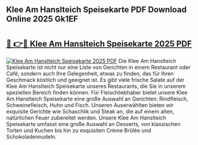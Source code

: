## Klee Am Hanslteich Speisekarte PDF Download Online 2025 Gk1EF

# <h2><a href="http://gc9cjk2.nevu.top/?p=Klee+Am+Hanslteich+Speisekarte">🔗 👉🔴 Klee Am Hanslteich Speisekarte 2025 PDF</a></h2>

[![Klee Am Hanslteich Speisekarte 2025 PDF](https://i.imgur.com/dBaPXMq.png)](http://gc9cjk2.nevu.top/?p=Klee+Am+Hanslteich+Speisekarte)
Die Klee Am Hanslteich Speisekarte ist nicht nur eine Liste von Gerichten in einem Restaurant oder Café, sondern auch Ihre Gelegenheit, etwas zu finden, das für Ihren Geschmack köstlich und geeignet ist. Es gibt viele frische Salate auf der Klee Am Hanslteich Speisekarte unseres Restaurants, die Sie in unserem speziellen Bereich finden können. Für Fleischliebhaber bietet unsere Klee Am Hanslteich Speisekarte eine große Auswahl an Gerichten: Rindfleisch, Schweinefleisch, Huhn und Fisch. Unseren Auserwählten bieten wir exquisite Gerichte wie Schaschlik und Steak an, die auf einem alten, natürlichen Feuer zubereitet werden. Unsere Klee Am Hanslteich Speisekarte umfasst eine große Auswahl an Desserts, von klassischen Torten und Kuchen bis hin zu exquisiten Crème Brûlée und Schokoladennudeln.
